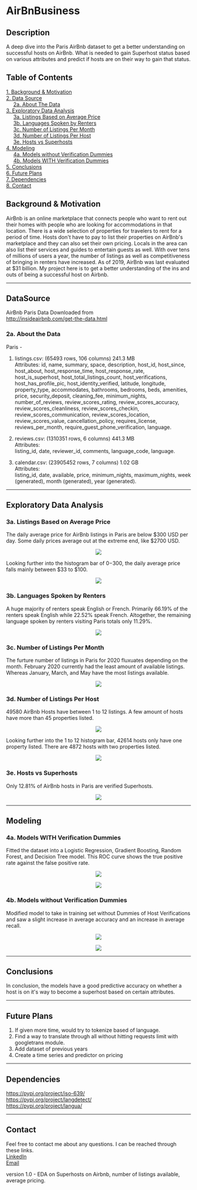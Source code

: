 # **AirBnBusiness**  
## Description  
A deep dive into the Paris AirBnb dataset to get a better understanding on successful hosts on AirBnb. What is needed to gain Superhost status based on various attributes and predict if hosts are on their way to gain that status. 

## Table of Contents
[1. Background & Motivation](#Background&Motivation)<br>
[2. Data Source](#DataSource)<br>
    &nbsp;&nbsp;&nbsp;&nbsp;&nbsp;[2a. About The Data](#data)<br>
[3. Exploratory Data Analysis](#EDA)<br>
    &nbsp;&nbsp;&nbsp;&nbsp;&nbsp;[3a. Listings Based on Average Price](#3a)<br>
    &nbsp;&nbsp;&nbsp;&nbsp;&nbsp;[3b. Languages Spoken by Renters](#3b)<br>
    &nbsp;&nbsp;&nbsp;&nbsp;&nbsp;[3c. Number of Listings Per Month](#3c)<br>
    &nbsp;&nbsp;&nbsp;&nbsp;&nbsp;[3d. Number of Listings Per Host](#3d)<br>
    &nbsp;&nbsp;&nbsp;&nbsp;&nbsp;[3e. Hosts vs Superhosts](#3e)<br>
[4. Modeling](#Modeling)<br>
    &nbsp;&nbsp;&nbsp;&nbsp;&nbsp;[4a. Models without Verification Dummies](#4a)<br>
    &nbsp;&nbsp;&nbsp;&nbsp;&nbsp;[4b. Models WITH Verification Dummies](#4b)<br>
[5. Conclusions](#Conclusions)<br>
[6. Future Plans](#FuturePlans)<br>
[7. Dependencies](#Dependencies)<br>
[8. Contact](#Contact)<br>

## <a id="Background&Motivation">Background & Motivation</a>
AirBnb is an online marketplace that connects people who want to rent out their homes with people who are looking for accommodations in that location. There is a wide selection of properties for travelers to rent for a period of time. Hosts don't have to pay to list their properties on AirBnb's marketplace and they can also set their own pricing. Locals in the area can also list their services and guides to entertain guests as well. With over tens of millions of users a year, the number of listings as well as competitiveness of bringing in renters have increased. As of 2019, AirBnb was last evaluated at $31 billion. My project here is to get a better understanding of the ins and outs of being a successful host on Airbnb. 

---
## <a id="DataSource">DataSource</a>
AirBnb Paris Data Downloaded from   
http://insideairbnb.com/get-the-data.html  

### <a id="data">2a. About the Data</a>
Paris -   
1. listings.csv: (65493 rows, 106 columns) 241.3 MB  
Attributes: 
id, name, summary, space, description, host_id, host_since, host_about, host_response_time, host_response_rate, host_is_superhost, host_total_listings_count, host_verifications, host_has_profile_pic, host_identity_verified, latitude, longitude, property_type, accommodates, bathrooms, bedrooms, beds, amenities, price, security_deposit, cleaning_fee, minimum_nights, number_of_reviews, review_scores_rating, review_scores_accuracy, review_scores_cleanliness, review_scores_checkin, review_scores_communication, review_scores_location, review_scores_value, cancellation_policy, requires_license, reviews_per_month, require_guest_phone_verification, language.
   
2. reviews.csv: (1310351 rows, 6 columns) 441.3 MB  
Attributes:  
listing_id, date, reviewer_id, comments, language_code, language.
  
3. calendar.csv: (23905452 rows, 7 columns) 1.02 GB  
Attributes:  
listing_id, date, available, price, minimum_nights, maximum_nights, week (generated), month (generated), year (generated).
 
---
## <a id="EDA">Exploratory Data Analysis</a>
### <a id="3a">3a. Listings Based on Average Price</a>
The daily average price for AirBnb listings in Paris are below $300 USD per day. Some daily prices average out at the extreme
end, like $2700 USD.
<p align="center"><img src="AirBnb Capstone Graphs/1.1 Hist - Listings based on daily price.png"></p>

Looking further into the histogram bar of $0-$300, the daily average price falls mainly between $33 to $100. 
<p align="center"><img src="AirBnb Capstone Graphs/1.2 Hist - Inner Listings based on daily price.png"></p>

### <a id="3b">3b. Languages Spoken by Renters</a>
A huge majority of renters speak English or French. Primarily 66.19% of the renters speak English while 22.52% speak French.
Altogether, the remaining language spoken by renters visiting Paris totals only 11.29%.
<p align="center"><img src="AirBnb Capstone Graphs/2. Language Based of Renters.png"></p>

### <a id="3c">3c. Number of Listings Per Month</a>
The furture number of listings in Paris for 2020 fluxuates depending on the month. February 2020 currently had the least
amount of available listings. Whereas January, March, and May have the most listings available. 
<p align="center"><img src="AirBnb Capstone Graphs/3. Number of Listings per Month.png"></p>

### <a id="3d">3d. Number of Listings Per Host</a>
49580 AirBnb Hosts have between 1 to 12 listings. A few amount of hosts have more than 45 properties listed.
<p align="center"><img src="AirBnb Capstone Graphs/4.1 Number of Listings per host.png"></p>
Looking further into the 1 to 12 histogram bar, 42614 hosts only have one property listed. There are 4872 hosts with two properties listed.
<p align="center"><img src="AirBnb Capstone Graphs/4.2 Inner Number of Listings per host.png"></p>

### <a id="3e">3e. Hosts vs Superhosts</a>
Only 12.81% of AirBnb hosts in Paris are verified Superhosts.
<p align="center"><img src="AirBnb Capstone Graphs/5. Hist - Hosts vs Superhosts.png"></p>

---
## <a id="Modeling">Modeling</a>
### <a id="4a">4a. Models WITH Verification Dummies</a>
Fitted the dataset into a Logistic Regression, Gradient Boosting, Random Forest, and Decision Tree model. This ROC curve 
shows the true positive rate against the false positive rate.
<p align="center"><img src="AirBnBusiness/AirBnb Capstone Graphs/6.1 ROC curve w verification dummies.png"></p>

<p align="center"><img src="AirBnb Capstone Graphs/6.1 Values from Models w verification dummies.png"></p>
 
### <a id="4b">4b. Models without Verification Dummies</a>
Modified model to take in training set without Dummies of Host Verifications and saw a slight increase in average accuracy 
and an increase in average recall.
<p align="center"><img src="AirBnb Capstone Graphs/6.2 ROC curve w_o verification dummies.pngg"></p>

<p align="center"><img src="AirBnb Capstone Graphs/6.2 Values from Models w_o verification dummies.png"></p>

---
## <a id="Conclusions">Conclusions</a>
In conclusion, the models have a good predictive accuracy on whether a host is on it's way to become a superhost based on certain attributes.

---
## <a id="FuturePlans">Future Plans</a>
1. If given more time, would try to tokenize based of language.  
2. Find a way to translate through all without hitting requests limit with googletrans module.
3. Add dataset of previous years  
4. Create a time series and predictor on pricing

---
## <a id="Dependencies">Dependencies</a>
https://pypi.org/project/iso-639/  
https://pypi.org/project/langdetect/  
https://pypi.org/project/langua/  

---
## <a id="Contact">Contact</a>
Feel free to contact me about any questions. I can be reached through these links.  
[LinkedIn](https://www.linkedin.com/in/winrichsy/)  
[Email](winrichsy@gmail.com)  
  
version 1.0 - EDA on Superhosts on Airbnb, number of listings available, average pricing. 
